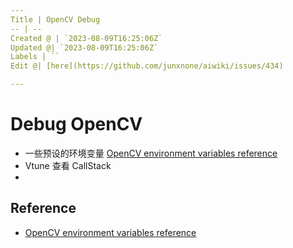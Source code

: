 ```yaml
---
Title | OpenCV Debug
-- | --
Created @ | `2023-08-09T16:25:06Z`
Updated @| `2023-08-09T16:25:06Z`
Labels | ``
Edit @| [here](https://github.com/junxnone/aiwiki/issues/434)

---
```

# Debug OpenCV
- 一些预设的环境变量 [OpenCV environment variables reference](https://docs.opencv.org/4.x/d6/dea/tutorial_env_reference.html)
- Vtune 查看 CallStack
- 

## Reference
- [OpenCV environment variables reference](https://docs.opencv.org/4.x/d6/dea/tutorial_env_reference.html)
